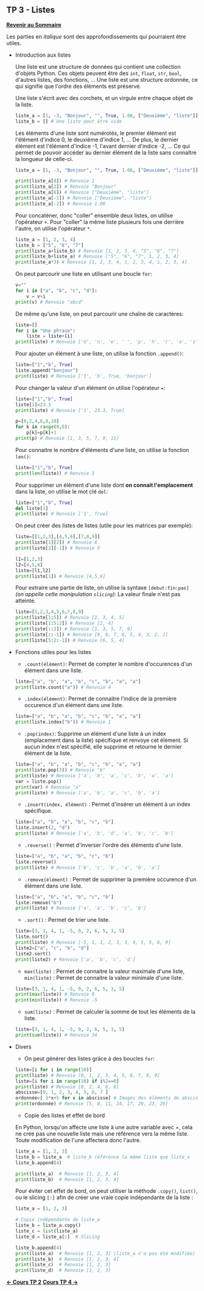## TP 3 - Listes

**[Revenir au Sommaire](../README.md)**

Les parties en _italique_ sont des approfondissements qui pourraient être utiles.

- Introduction aux listes

    Une liste est une structure de données qui contient une collection d'objets Python. Ces objets peuvent être des `int`, `float`, `str`, `bool`, d'autres listes, des fonctions, ... Une liste est une structure ordonnée, ce qui signifie que l'ordre des éléments est préservé.

    Une liste s'écrit avec des corchets, et un virgule entre chaque objet de la liste.

    ```python
    liste_a = [1, -3, "Bonjour", "", True, 1.06, ["Deuxième", "liste"]]
    liste_b = [] # Une liste peut être vide
    ```

    Les éléments d'une liste sont numérotés, le premier élément est l'élément d'indice 0, le deuxième d'indice 1, ...
    De plus, le dernier élément est l'élément d'indice -1, l'avant dernier d'indice -2, ... Ce qui permet de pouvoir accéder au dernier élément de la liste sans connaître la longueur de celle-ci.

    ```python
    liste_a = [1, -3, "Bonjour", "", True, 1.06, ["Deuxième", "liste"]]
    
    print(liste_a[0]) # Renvoie 1
    print(liste_a[2]) # Renvoie "Bonjour"
    print(liste_a[6]) # Renvoie ["Deuxième", "liste"]
    print(liste_a[-1]) # Renvoie ["Deuxième", "liste"]
    print(liste_a[-2]) # Renvoie 1.06
    ```

    Pour concaténer, donc "coller" ensemble deux listes, on utilise l'opérateur `+`. Pour "coller" la même liste plusieurs fois une derrière l'autre, on utilise l'opérateur `*`.

    ```python
    liste_a = [1, 2, 3, 4]
    liste_b = ["5", "6", "7"]
    print(liste_a+liste_b) # Renvoie [1, 2, 3, 4, "5", "6", "7"]
    print(liste_b+liste_a) # Renvoie ["5", "6", "7", 1, 2, 3, 4]
    print(liste_a*3) # Renvoie [1, 2, 3, 4, 1, 2, 3, 4, 1, 2, 3, 4]
    ```

    On peut parcourir une liste en utilisant une boucle `for`:

    ```python
    v=""
    for i in ["a", "b", "c", "d"]:
        v = v+i
    print(v) # Renvoie "abcd"
    ```

    De même qu'une liste, on peut parcourir une chaîne de caractères:
 
    ```python
    liste=[]
    for i in "Une phrase":
        liste = liste+[i]
    print(liste) # Renvoie ['U', 'n', 'e', ' ', 'p', 'h', 'r', 'a', 's', 'e']
    ```

    Pour ajouter un élément à une liste, on utilise la fonction `.append()`:

    ```python
    liste=["1","b", True]
    liste.append("bonjour")
    print(liste) # Renvoie ['1', 'b', True, 'bonjour']
    ```

    Pour changer la valeur d'un élément on utilise l'opérateur `=`:

    ```python
    liste=["1","b", True]
    liste[1]=23.3
    print(liste) # Renvoie ['1', 23.3, True]
    ```

    ```python
    p=[0,2,4,6,8,10]
    for k in range(0,6):
        p[k]=p[k]+1
    print(p) # Renvoie [1, 3, 5, 7, 9, 11]
    ```

    Pour connaitre le nombre d'éléments d'une liste, on utilise la fonction `len()`:

    ```python
    liste=["1","b", True]
    print(len(liste)) # Renvoie 3
    ```

    Pour supprimer un élément d'une liste dont **on connait l'emplacement** dans la liste, on utilise le mot clé `del`:

    ```python
    liste=["1","b", True]
    del liste[1]
    print(liste) # Renvoie ['1', True]
    ```

    On peut créer des listes de listes (utile pour les matrices par exemple):

    ```python
    liste=[[1,2,3],[4,5,6],[7,8,9]]
    print(liste[1][2]) # Renvoie 6
    print(liste[2][-1]) # Renvoie 9

    l1=[1,2,3]
    l2=[4,5,6]
    liste=[l1,l2]
    print(liste[1]) # Renvoie [4,5,6]
    ```

    Pour extraire une partie de liste, on utilise la syntaxe `[debut:fin:pas]` _(on appelle cette manipulation `slicing`)_:
    La valeur finale n'est pas atteinte.
    ```python
    liste=[1,2,3,4,5,6,7,8,9]
    print(liste[1:5]) # Renvoie [2, 3, 4, 5]
    print(liste[1:5:2]) # Renvoie [2, 4]
    print(liste[::2]) # Renvoie [1, 3, 5, 7, 9]
    print(liste[::-1]) # Renvoie [9, 8, 7, 6, 5, 4, 3, 2, 1]
    print(liste[5:2:-1]) # Renvoie [6, 5, 4]
    ```

- Fonctions utiles pour les listes
    
    - `.count(élément)`: Permet de compter le nombre d'occurences d'un élément dans une liste.

    ```python
    liste=["a", "b", "a", "b", "c", "b", "a", "a"]
    print(liste.count("a")) # Renvoie 4
    ```

    - `.index(élément)`: Permet de connaitre l'indice de la première occurence d'un élément dans une liste.

    ```python
    liste=["a", "b", "a", "b", "c", "b", "a", "a"]
    print(liste.index("b")) # Renvoie 1
    ```

    - `.pop(index)`: Supprime un élément d'une liste à un index (emplacement dans la liste) spécifique et renvoye cet élément. Si aucun index n'est spécifié, elle supprime et retourne le dernier élément de la liste.

    ```python
    liste=["a", "b", "a", "b", "c", "b", "a", "a"]
    print(liste.pop(3)) # Renvoie "b"
    print(liste) # Renvoie ['a', 'b', 'a', 'c', 'b', 'a', 'a']
    var = liste.pop()
    print(var) # Renvoie "a"
    print(liste) # Renvoie ['a', 'b', 'a', 'c', 'b', 'a']
    ```

    - `.insert(index, élément)` : Permet d'insérer un élément à un index spécifique.

    ```python
    liste=["a", "b", "a", "b", "c", "b"]
    liste.insert(2, "d")
    print(liste) # Renvoie ['a', 'b', 'd', 'a', 'b', 'c', 'b']
    ```

    - `.reverse()` : Permet d'inverser l'ordre des éléments d'une liste.

    ```python
    liste=["a", "b", "a", "b", "c", "b"]
    liste.reverse()
    print(liste) # Renvoie ['b', 'c', 'b', 'a', 'b', 'a']
    ```

    - `.remove(élément)` : Permet de supprimer la première occurence d'un élément dans une liste.

    ```python
    liste=["a", "b", "a", "b", "c", "b"]
    liste.remove("b")
    print(liste) # Renvoie ['a', 'a', 'b', 'c', 'b']
    ```

    - `.sort()` : Permet de trier une liste.

    ```python
    liste=[3, 1, 4, 1, -5, 9, 2, 6, 5, 3, 5]
    liste.sort()
    print(liste) # Renvoie [-5, 1, 1, 2, 3, 3, 4, 5, 5, 6, 9]
    liste2=["a", "c", "b", "d"]
    liste2.sort()
    print(liste2) # Renvoie ['a', 'b', 'c', 'd']
    ```

    - `max(liste)` : Permet de connaitre la valeur maximale d'une liste, `min(liste)` : Permet de connaitre la valeur minimale d'une liste.

    ```python
    liste=[3, 1, 4, 1, -5, 9, 2, 6, 5, 3, 5]
    print(max(liste)) # Renvoie 9
    print(min(liste)) # Renvoie -5
    ```

    - `sum(liste)` : Permet de calculer la somme de tout les éléments de la liste.

    ```python
    liste=[3, 1, 4, 1, -5, 9, 2, 6, 5, 3, 5]
    print(sum(liste)) # Renvoie 34
    ```

- Divers

    - On peut générer des listes grâce à des boucles `for`:

    ```python
    liste=[i for i in range(10)]
    print(liste) # Renvoie [0, 1, 2, 3, 4, 5, 6, 7, 8, 9]
    liste=[i for i in range(10) if i%2==0]
    print(liste) # Renvoie [0, 2, 4, 6, 8]
    abscisse=[0, 1, 2, 3, 4, 5, 6, 7 ]
    ordonnée=[ 3*x+5 for x in abscisse] # Images des éléments de abscisse par la fonction x ↦ 3*x+5
    print(ordonnée) # Renvoie [5, 8, 11, 14, 17, 20, 23, 26]
    ```

    - Copie des listes et effet de bord

    En Python, lorsqu'on affecte une liste à une autre variable avec =, cela ne crée pas une nouvelle liste mais une référence vers la même liste. Toute modification de l'une affectera donc l'autre.


    ```python
    liste_a = [1, 2, 3]
    liste_b = liste_a  # liste_b référence la même liste que liste_a
    liste_b.append(4)

    print(liste_a)  # Renvoie [1, 2, 3, 4]
    print(liste_b)  # Renvoie [1, 2, 3, 4]
    ```

    Pour éviter cet effet de bord, on peut utiliser la méthode `.copy()`, `list()`, ou le slicing `[:]` afin de créer une vraie copie indépendante de la liste :

    ```python
    liste_a = [1, 2, 3]

    # Copie indépendante de liste_a
    liste_b = liste_a.copy()  
    liste_c = list(liste_a)
    liste_d = liste_a[:]  # Slicing

    liste_b.append(4)
    print(liste_a)  # Renvoie [1, 2, 3] (liste_a n'a pas été modifiée)
    print(liste_b)  # Renvoie [1, 2, 3, 4]
    print(liste_c)  # Renvoie [1, 2, 3]
    print(liste_d)  # Renvoie [1, 2, 3]
    ```

**[← Cours TP 2](../TP2/README.md)**
**[Cours TP 4 →](../TP4/README.md)**